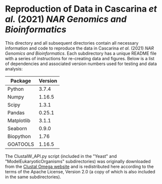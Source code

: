 # Reproduction of Data in Cascarina *et al.* (2021) *NAR Genomics and Bioinformatics*

This directory and all subsequent directories contain all necessary information and code to reproduce the data in Cascarina *et al.* (2021) *NAR Genomics and Bioinformatics*. Each subdirectory has a unique README file with a series of instructions for re-creating data and figures. Below is a list of dependencies and associated version numbers used for testing and data analysis:

| Package | Version |
| ----------- | ----------- |
| Python | 3.7.4 | 
| Numpy | 1.16.5 |
| Scipy | 1.3.1 |
| Pandas | 0.25.1 |
| Matplotlib | 3.1.1 |
| Seaborn | 0.9.0 |
| Biopython | 1.76 |
| GOATOOLS | 1.16.5 |

The ClustalW_API.py script (included in the "Yeast" and "ModelEukaryoticOrganisms" subdirectories) was originally downloaded from the [Clustal Omega website](https://www.ebi.ac.uk/seqdb/confluence/display/JDSAT/Clustal+Omega+Help+and+Documentation) and is redistributed here according to the terms of the Apache License, Version 2.0 (a copy of which is also included in the same subdirectories).
